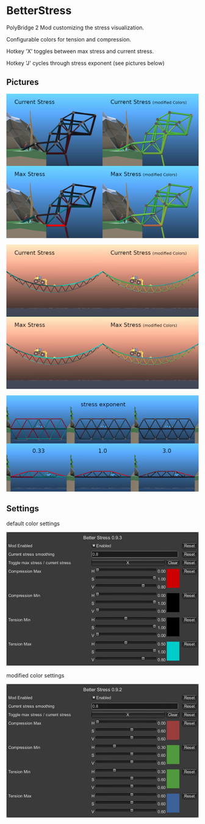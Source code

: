# BetterStress
PolyBridge 2 Mod customizing the stress visualization.

Configurable colors for tension and compression.

Hotkey 'X' toggles between max stress and current stress.

Hotkey 'J' cycles through stress exponent (see pictures below)


## Pictures
![Hydraulic](https://github.com/Draradech/BetterStress/raw/main/docs/Hydraulic.png)

![Tension](https://github.com/Draradech/BetterStress/raw/main/docs/Tension.png)

![Exponent](https://github.com/Draradech/BetterStress/raw/main/docs/Exponent.png)

## Settings
default color settings

![Default Settings](https://github.com/Draradech/BetterStress/raw/main/docs/Default.png)

modified color settings

![Modified Settings](https://github.com/Draradech/BetterStress/raw/main/docs/Modified.png)
